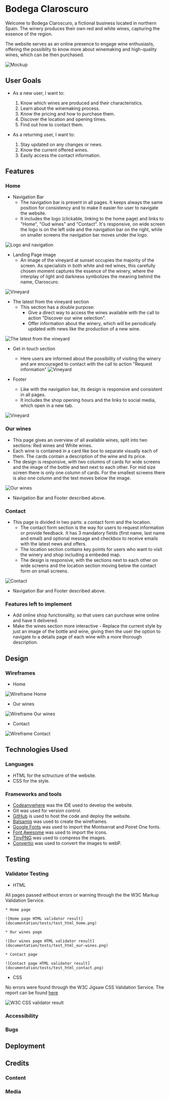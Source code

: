 # Bodega Claroscuro

Welcome to Bodega Claroscuro, a fictional business located in northern Spain. The winery produces their own red and white wines, capturing the essence of the region.

The website serves as an online presence to engage wine enthusiasts, offering the possiblity to know more about winemaking and high-quality wines, which can be then purchased.

![Mockup](documentation/readme_images/mockup.png)

## User Goals

* As a new user, I want to:
  1. Know which wines are produced and their characteristics.
  2. Learn about the winemaking process.
  3. Know the pricing and how to purchase them.
  4. Discover the location and opening times.
  5. Find out how to contact them.

* As a returning user, I want to:
  1. Stay updated on any changes or news.
  2. Know the current offered wines.
  3. Easily access the contact information.


## Features

### Home

* Navigation Bar
  * The navigation bar is present in all pages. It keeps always the same position for consistency and to make it easier for user to navigate the website.
  * It includes the logo (clickable, linking to the home page) and links to "Home", "Oud wines" and "Contact". It's responsive, on wide screen the logo is on the left side and the navigation bar on the right, while on smaller screens the navigation bar moves under the logo.

![Logo and navigation](documentation/readme_images/header.png)

* Landing Page image
  * An image of the vineyard at sunset occupies the majority of the screen. As specialists in both white and red wines, this carefully chosen moment captures the essence of the winery, where the interplay of light and darkness symbolizes the meaning behind the name, Claroscuro.

![Vineyard](documentation/readme_images/hero_image.png)

* The latest from the vineyard section
  * This section has a double purpose: 
    * Give a direct way to access the wines available with the call to action "Discover our wine selection".
    * Offer information about the winery, which will be periodically updated with news like the production of a new wine.
 
 ![The latest from the vineyard](documentation/readme_images/latest_vineyard.png)

* Get in touch section
  * Here users are informed about the possibility of visiting the winery and are encouraged to contact with the call to action "Request information"
 ![Vineyard](documentation/readme_images/get_in_touch.png)

* Footer
  * Like with the navigation bar, its design is responsive and consistent in all pages.
  * It includes the shop opening hours and the links to social media, which open in a new tab.

![Vineyard](documentation/readme_images/footer.png)

### Our wines

* This page gives an overview of all available wines, split into two sections: Red wines and White wines.
* Each wine is contained in a card like box to separate visually each of them. The cards contain a description of the wine and its price.
* The design is responsive, with two columns of cards for wide screens and the image of the bottle and text next to each other. For mid size screen there is only one column of cards. For the smallest screens there is also one column and the text moves below the image.

![Our wines](documentation/readme_images/our_wines.png)

* Navigation Bar and Footer described above.

### Contact

* This page is divided in two parts: a contact form and the location.
  * The contact form section is the way for users to request information or provide feedback. It has 3 mandatory fields (first name, last name and email) and optional message and checkbox to receive emails with the latest news and offers.
  * The location section contains key points for users who want to visit the winery and shop including a embeded map.
  * The design is responsive, with the sections next to each other on wide screens and the location section moving below the contact form on small screens.

![Contact](documentation/readme_images/contact.png)

* Navigation Bar and Footer described above.

### Features left to implement

* Add online shop functionality, so that users can purchase wine online and have it delivered.
* Make the wines section more interactive - Replace the current style by just an image of the bottle and wine, giving then the user the option to navigate to a details page of each wine with a more thorough description.


## Design

### Wireframes

* Home

![Wireframe Home](documentation/wireframes/wireframe_home.png)

* Our wines

![Wireframe Our wines](documentation/wireframes/wireframe_wines.png)

* Contact

![Wireframe Contact](documentation/wireframes/wireframe_contact.png)

## Technologies Used

### Languages

* HTML for the sctructure of the website.
* CSS for the style.

### Frameworks and tools

* [Codeanywhere](https://codeanywhere.com) was the IDE used to develop the website.
* Git was used for version control.
* [GitHub](https://github.com) is used to host the code and deploy the website.
* [Balsamiq](https://balsamiq.com/wireframes) was used to create the wireframes.
* [Google Fonts](https://fonts.google.com) was used to import the Montserrat and Poiret One fonts.
* [Font Awesome](https://fontawesome.com) was used to import the icons.
* [TinyPNG](https://tinypng.com) was used to compress the images.
* [Convertio](https://convertio.co) was used to convert the images to webP.

## Testing

### Validator Testing

* HTML

All pages passed without errors or warning through the the W3C Markup Validation Service.

    * Home page

    ![Home page HTML validator result](documentation/tests/test_html_home.png)

    * Our wines page

    ![Our wines page HTML validator result](documentation/tests/test_html_our-wines.png)

    * Contact page

    ![Contact page HTML validator result](documentation/tests/test_html_contact.png)

* CSS

No errors were found through the W3C Jigsaw CSS Validation Service. The report can be found [here](documentation/tests/test_css_report.pdf)

![W3C CSS validator result](documentation/tests/test_css.png)

### Accessibility

### Bugs

## Deployment

## Credits

### Content

### Media
